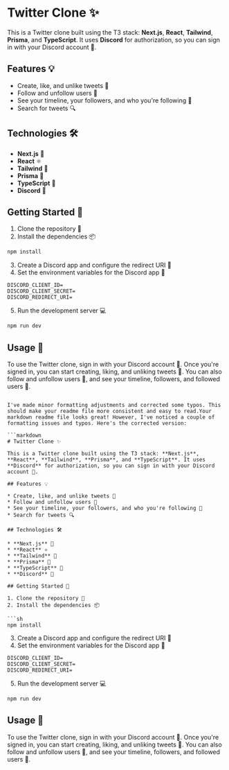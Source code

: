 # Twitter Clone ✨

This is a Twitter clone built using the T3 stack: **Next.js**, **React**, **Tailwind**, **Prisma**, and **TypeScript**. It uses **Discord** for authorization, so you can sign in with your Discord account 🔑.

## Features 💡

* Create, like, and unlike tweets 📝
* Follow and unfollow users 👥
* See your timeline, your followers, and who you're following 👀
* Search for tweets 🔍

## Technologies 🛠️

* **Next.js** 🚀
* **React** ⚛️
* **Tailwind** 💅
* **Prisma** 🔐
* **TypeScript** 🦾
* **Discord** 👾

## Getting Started 🏁

1. Clone the repository 💾
2. Install the dependencies 📦

```sh
npm install
```

3. Create a Discord app and configure the redirect URI 📃
4. Set the environment variables for the Discord app 🔐

```env
DISCORD_CLIENT_ID=
DISCORD_CLIENT_SECRET=
DISCORD_REDIRECT_URI=
```

5. Run the development server 💻

```sh
npm run dev
```

## Usage 🔨

To use the Twitter clone, sign in with your Discord account 🔑. Once you're signed in, you can start creating, liking, and unliking tweets 📝. You can also follow and unfollow users 👥, and see your timeline, followers, and followed users 👀.
```

I've made minor formatting adjustments and corrected some typos. This should make your readme file more consistent and easy to read.Your markdown readme file looks great! However, I've noticed a couple of formatting issues and typos. Here's the corrected version:

```markdown
# Twitter Clone ✨

This is a Twitter clone built using the T3 stack: **Next.js**, **React**, **Tailwind**, **Prisma**, and **TypeScript**. It uses **Discord** for authorization, so you can sign in with your Discord account 🔑.

## Features 💡

* Create, like, and unlike tweets 📝
* Follow and unfollow users 👥
* See your timeline, your followers, and who you're following 👀
* Search for tweets 🔍

## Technologies 🛠️

* **Next.js** 🚀
* **React** ⚛️
* **Tailwind** 💅
* **Prisma** 🔐
* **TypeScript** 🦾
* **Discord** 👾

## Getting Started 🏁

1. Clone the repository 💾
2. Install the dependencies 📦

```sh
npm install
```

3. Create a Discord app and configure the redirect URI 📃
4. Set the environment variables for the Discord app 🔐

```env
DISCORD_CLIENT_ID=
DISCORD_CLIENT_SECRET=
DISCORD_REDIRECT_URI=
```

5. Run the development server 💻

```sh
npm run dev
```

## Usage 🔨

To use the Twitter clone, sign in with your Discord account 🔑. Once you're signed in, you can start creating, liking, and unliking tweets 📝. You can also follow and unfollow users 👥, and see your timeline, followers, and followed users 👀.
```
